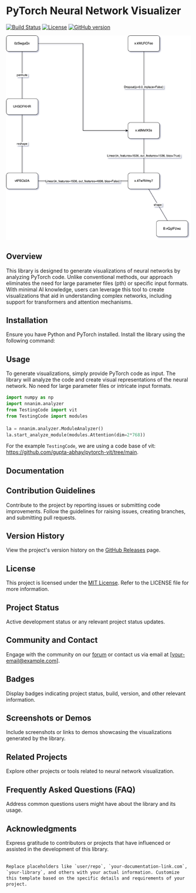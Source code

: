 # PyTorch Neural Network Visualizer

[![Build Status](https://travis-ci.org/user/repo.svg?branch=master)](https://travis-ci.org/user/repo)
[![License](https://img.shields.io/badge/License-MIT-blue.svg)](https://opensource.org/licenses/MIT)
[![GitHub version](https://badge.fury.io/gh/user/repo.svg)](https://badge.fury.io/gh/user/repo)

![Alt text](Attention.drawio.png)

## Overview

This library is designed to generate visualizations of neural networks by analyzing PyTorch code. Unlike conventional methods, our approach eliminates the need for large parameter files (pth) or specific input formats. With minimal AI knowledge, users can leverage this tool to create visualizations that aid in understanding complex networks, including support for transformers and attention mechanisms.

## Installation

Ensure you have Python and PyTorch installed. Install the library using the following command:

<!-- ```bash
pip install your-library
``` -->

## Usage

To generate visualizations, simply provide PyTorch code as input. The library will analyze the code and create visual representations of the neural network. No need for large parameter files or intricate input formats.

```python
import numpy as np
import nnanim.analyzer
from TestingCode import vit
from TestingCode import modules

la = nnanim.analyzer.ModuleAnalyzer()
la.start_analyze_module(modules.Attention(dim=2*768))
```

For the example `TestingCode`, we are using a code base of vit: https://github.com/gupta-abhay/pytorch-vit/tree/main.

## Documentation

<!-- For in-depth instructions and additional details, refer to the [official documentation](https://your-documentation-link.com). -->

## Contribution Guidelines

Contribute to the project by reporting issues or submitting code improvements. Follow the guidelines for raising issues, creating branches, and submitting pull requests.

## Version History

View the project's version history on the [GitHub Releases](https://github.com/user/repo/releases) page.

## License

This project is licensed under the [MIT License](https://opensource.org/licenses/MIT). Refer to the LICENSE file for more information.

## Project Status

Active development status or any relevant project status updates.

## Community and Contact

Engage with the community on our [forum](https://community-forum-link.com) or contact us via email at [your-email@example.com].

## Badges

Display badges indicating project status, build, version, and other relevant information.

## Screenshots or Demos

Include screenshots or links to demos showcasing the visualizations generated by the library.

## Related Projects

Explore other projects or tools related to neural network visualization.

## Frequently Asked Questions (FAQ)

Address common questions users might have about the library and its usage.

## Acknowledgments

Express gratitude to contributors or projects that have influenced or assisted in the development of this library.
```

Replace placeholders like `user/repo`, `your-documentation-link.com`, `your-library`, and others with your actual information. Customize this template based on the specific details and requirements of your project.
